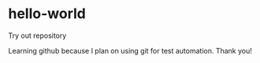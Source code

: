 # hello-world
Try out repository

Learning github because I plan on using git for test automation.
Thank you!
